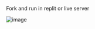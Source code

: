Fork and run in replit or live server

![image](https://github.com/user-attachments/assets/7f821400-8fdb-447c-bd47-000317edc95f)
